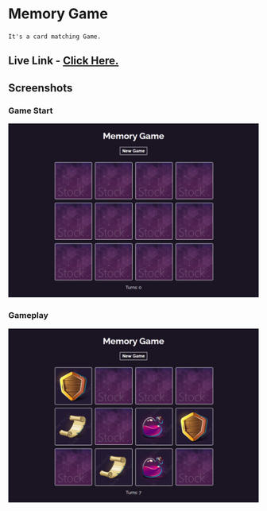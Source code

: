 # **Memory Game**

`It's a card matching Game.`

## **Live Link** - [Click Here.](https://memory-game-reactjs.vercel.app/)

## **Screenshots**

### **Game Start**

![Start](https://github.com/ihossen016/Memory-Game/blob/main/public/screenshots/s1.png)

### **Gameplay**

![Gameplay](https://github.com/ihossen016/Memory-Game/blob/main/public/screenshots/s2.png)
